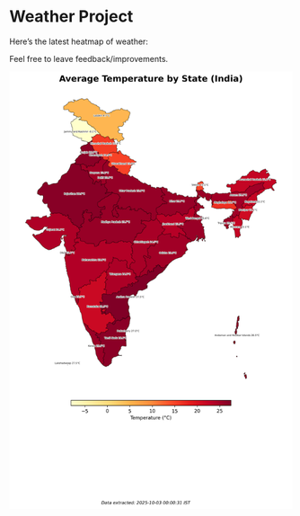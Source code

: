 # Weather Project

Here’s the latest heatmap of weather:

Feel free to leave feedback/improvements.

![India Heatmap](docs/assets/india_heatmap.png?v=DEC4C9)
